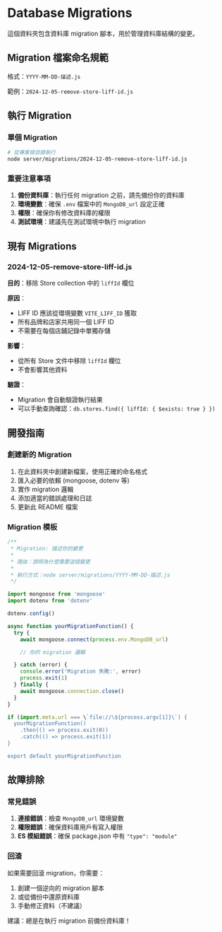 # Database Migrations

這個資料夾包含資料庫 migration 腳本，用於管理資料庫結構的變更。

## Migration 檔案命名規範

格式：`YYYY-MM-DD-描述.js`

範例：`2024-12-05-remove-store-liff-id.js`

## 執行 Migration

### 單個 Migration

```bash
# 從專案根目錄執行
node server/migrations/2024-12-05-remove-store-liff-id.js
```

### 重要注意事項

1. **備份資料庫**：執行任何 migration 之前，請先備份你的資料庫
2. **環境變數**：確保 `.env` 檔案中的 `MongoDB_url` 設定正確
3. **權限**：確保你有修改資料庫的權限
4. **測試環境**：建議先在測試環境中執行 migration

## 現有 Migrations

### 2024-12-05-remove-store-liff-id.js

**目的**：移除 Store collection 中的 `liffId` 欄位

**原因**：

- LIFF ID 應該從環境變數 `VITE_LIFF_ID` 獲取
- 所有品牌和店家共用同一個 LIFF ID
- 不需要在每個店鋪記錄中單獨存儲

**影響**：

- 從所有 Store 文件中移除 `liffId` 欄位
- 不會影響其他資料

**驗證**：

- Migration 會自動驗證執行結果
- 可以手動查詢確認：`db.stores.find({ liffId: { $exists: true } })`

## 開發指南

### 創建新的 Migration

1. 在此資料夾中創建新檔案，使用正確的命名格式
2. 匯入必要的依賴 (mongoose, dotenv 等)
3. 實作 migration 邏輯
4. 添加適當的錯誤處理和日誌
5. 更新此 README 檔案

### Migration 模板

```javascript
/**
 * Migration: 描述你的變更
 *
 * 理由：說明為什麼需要這個變更
 *
 * 執行方式：node server/migrations/YYYY-MM-DD-描述.js
 */

import mongoose from 'mongoose'
import dotenv from 'dotenv'

dotenv.config()

async function yourMigrationFunction() {
  try {
    await mongoose.connect(process.env.MongoDB_url)

    // 你的 migration 邏輯

  } catch (error) {
    console.error('Migration 失敗:', error)
    process.exit(1)
  } finally {
    await mongoose.connection.close()
  }
}

if (import.meta.url === \`file://\${process.argv[1]}\`) {
  yourMigrationFunction()
    .then(() => process.exit(0))
    .catch(() => process.exit(1))
}

export default yourMigrationFunction
```

## 故障排除

### 常見錯誤

1. **連接錯誤**：檢查 `MongoDB_url` 環境變數
2. **權限錯誤**：確保資料庫用戶有寫入權限
3. **ES 模組錯誤**：確保 package.json 中有 `"type": "module"`

### 回滾

如果需要回滾 migration，你需要：

1. 創建一個逆向的 migration 腳本
2. 或從備份中還原資料庫
3. 手動修正資料（不建議）

建議：總是在執行 migration 前備份資料庫！
